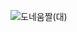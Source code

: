 ![도네움짤(대)](https://github.com/Haze-S/Haze-S/assets/87344625/6a8a2ca7-68d9-4fa3-9a6e-51169e077939)
